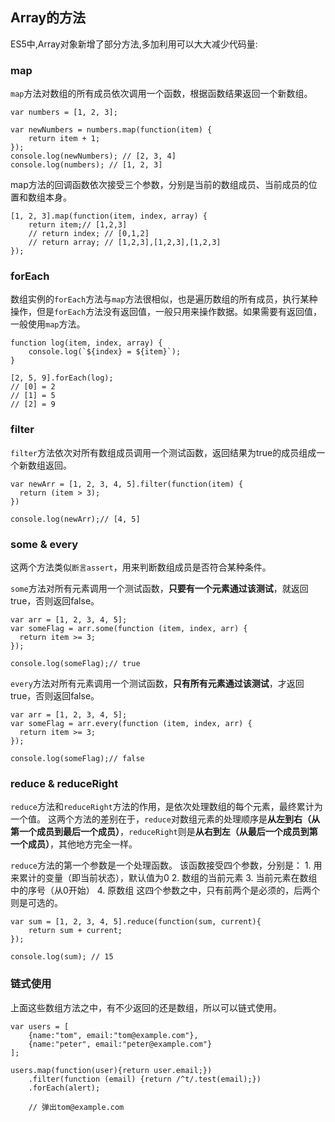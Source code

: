 ## Array的方法
ES5中,Array对象新增了部分方法,多加利用可以大大减少代码量:

### map
`map`方法对数组的所有成员依次调用一个函数，根据函数结果返回一个新数组。

	var numbers = [1, 2, 3];
	
	var newNumbers = numbers.map(function(item) {
		return item + 1; 
	});
	console.log(newNumbers); // [2, 3, 4]
	console.log(numbers); // [1, 2, 3]

map方法的回调函数依次接受三个参数，分别是当前的数组成员、当前成员的位置和数组本身。

	[1, 2, 3].map(function(item, index, array) {
		return item;// [1,2,3]
		// return index; // [0,1,2]
		// return array; // [1,2,3],[1,2,3],[1,2,3]
	});

### forEach
数组实例的`forEach`方法与`map`方法很相似，也是遍历数组的所有成员，执行某种操作，但是`forEach`方法没有返回值，一般只用来操作数据。如果需要有返回值，一般使用`map`方法。

	function log(item, index, array) {
		console.log(`${index} = ${item}`);
	}

	[2, 5, 9].forEach(log);
	// [0] = 2
	// [1] = 5
	// [2] = 9

### filter
`filter`方法依次对所有数组成员调用一个测试函数，返回结果为true的成员组成一个新数组返回。

	var newArr = [1, 2, 3, 4, 5].filter(function(item) {
	  return (item > 3);
	})
	
	console.log(newArr);// [4, 5]

### some & every
这两个方法类似`断言assert`，用来判断数组成员是否符合某种条件。

`some`方法对所有元素调用一个测试函数，**只要有一个元素通过该测试**，就返回true，否则返回false。

	var arr = [1, 2, 3, 4, 5];
	var someFlag = arr.some(function (item, index, arr) {
	  return item >= 3;
	});

	console.log(someFlag);// true
	
`every`方法对所有元素调用一个测试函数，**只有所有元素通过该测试**，才返回true，否则返回false。
	
	var arr = [1, 2, 3, 4, 5];
	var someFlag = arr.every(function (item, index, arr) {
	  return item >= 3;
	});

	console.log(someFlag);// false


### reduce & reduceRight
`reduce`方法和`reduceRight`方法的作用，是依次处理数组的每个元素，最终累计为一个值。
这两个方法的差别在于，`reduce`对数组元素的处理顺序是**从左到右（从第一个成员到最后一个成员）**，`reduceRight`则是**从右到左（从最后一个成员到第一个成员）**，其他地方完全一样。

`reduce`方法的第一个参数是一个处理函数。
该函数接受四个参数，分别是：
	1. 用来累计的变量（即当前状态），默认值为0
	2. 数组的当前元素
	3. 当前元素在数组中的序号（从0开始）
	4. 原数组
这四个参数之中，只有前两个是必须的，后两个则是可选的。

	var sum = [1, 2, 3, 4, 5].reduce(function(sum, current){
	    return sum + current;
	});
	
	console.log(sum); // 15

### 链式使用
上面这些数组方法之中，有不少返回的还是数组，所以可以链式使用。
	
	var users = [
		{name:"tom", email:"tom@example.com"},
	 	{name:"peter", email:"peter@example.com"}
	];

	users.map(function(user){return user.email;})
		.filter(function (email) {return /^t/.test(email);})
		.forEach(alert);
		
		// 弹出tom@example.com



